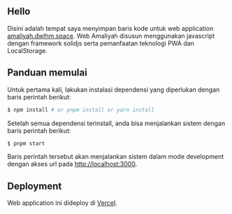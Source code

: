 ## Hello

Disini adalah tempat saya menyimpan baris kode untuk web application [amaliyah.dwlhm.space](amaliyah.dwlhm.space).
Web Amaliyah disusun menggunakan javascript dengan framework solidjs serta pemanfaatan teknologi PWA dan LocalStorage.

## Panduan memulai

Untuk pertama kali, lakukan instalasi dependensi yang diperlukan dengan baris perintah berikut:

```bash
$ npm install # or pnpm install or yarn install
```

Setelah semua dependensi terinstall, anda bisa menjalankan sistem dengan baris perintah berikut:
```bash
$ pnpm start
```

Baris perintah tersebut akan menjalankan sistem dalam mode development dengan akses url pada [http://localhost:3000](http://localhost:3000).

## Deployment

Web application ini dideploy di [Vercel](vercel.com).
